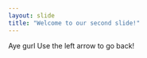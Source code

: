 ```yaml
---
layout: slide
title: "Welcome to our second slide!"
---
```

Aye gurl
Use the left arrow to go back!
